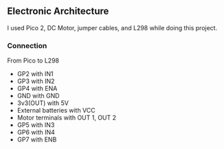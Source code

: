 ## Electronic Architecture

I used Pico 2, DC Motor, jumper cables, and L298 while doing this project.

### Connection

From Pico to L298

- GP2 with IN1
- GP3 with IN2
- GP4 with ENA
- GND with GND
- 3v3(OUT) with 5V
- External batteries with VCC
- Motor terminals with OUT 1, OUT 2
- GP5 with IN3
- GP6 with IN4
- GP7 with ENB
